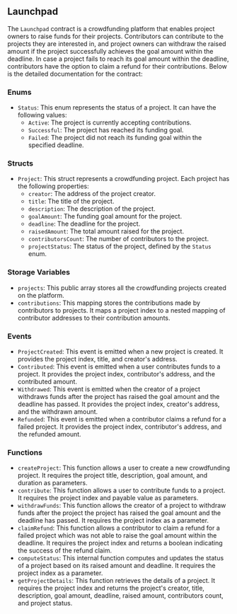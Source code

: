 ## Launchpad

The `Launchpad` contract is a crowdfunding platform that enables project owners to raise funds for their projects. Contributors can contribute to the projects they are interested in, and project owners can withdraw the raised amount if the project successfully achieves the goal amount within the deadline. In case a project fails to reach its goal amount within the deadline, contributors have the option to claim a refund for their contributions. Below is the detailed documentation for the contract:

### Enums

- `Status`: This enum represents the status of a project. It can have the following values:
  - `Active`: The project is currently accepting contributions.
  - `Successful`: The project has reached its funding goal.
  - `Failed`: The project did not reach its funding goal within the specified deadline.

### Structs

- `Project`: This struct represents a crowdfunding project. Each project has the following properties:
  - `creator`: The address of the project creator.
  - `title`: The title of the project.
  - `description`: The description of the project.
  - `goalAmount`: The funding goal amount for the project.
  - `deadline`: The deadline for the project.
  - `raisedAmount`: The total amount raised for the project.
  - `contributorsCount`: The number of contributors to the project.
  - `projectStatus`: The status of the project, defined by the `Status` enum.

### Storage Variables

- `projects`: This public array stores all the crowdfunding projects created on the platform.
- `contributions`: This mapping stores the contributions made by contributors to projects. It maps a project index to a nested mapping of contributor addresses to their contribution amounts.

### Events

- `ProjectCreated`: This event is emitted when a new project is created. It provides the project index, title, and creator's address.
- `Contributed`: This event is emitted when a user contributes funds to a project. It provides the project index, contributor's address, and the contributed amount.
- `Withdrawed`: This event is emitted when the creator of a project withdraws funds after the project has raised the goal amount and the deadline has passed. It provides the project index, creator's address, and the withdrawn amount.
- `Refunded`: This event is emitted when a contributor claims a refund for a failed project. It provides the project index, contributor's address, and the refunded amount.

### Functions

- `createProject`: This function allows a user to create a new crowdfunding project. It requires the project title, description, goal amount, and duration as parameters.
- `contribute`: This function allows a user to contribute funds to a project. It requires the project index and payable value as parameters.
- `withdrawFunds`: This function allows the creator of a project to withdraw funds after the project the project has raised the goal amount and the deadline has passed. It requires the project index as a parameter.
- `claimRefund`: This function allows a contributor to claim a refund for a failed project which was not able to raise the goal amount within the deadline. It requires the project index and returns a boolean indicating the success of the refund claim.
- `computeStatus`: This internal function computes and updates the status of a project based on its raised amount and deadline. It requires the project index as a parameter.
- `getProjectDetails`: This function retrieves the details of a project. It requires the project index and returns the project's creator, title, description, goal amount, deadline, raised amount, contributors count, and project status.